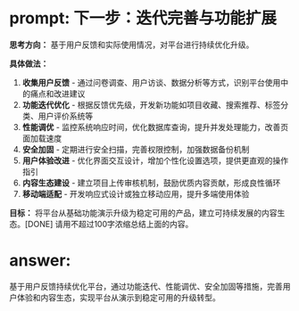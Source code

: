 # prompt: **下一步：迭代完善与功能扩展**

**思考方向：**
基于用户反馈和实际使用情况，对平台进行持续优化升级。

**具体做法：**
1. **收集用户反馈** - 通过问卷调查、用户访谈、数据分析等方式，识别平台使用中的痛点和改进建议
2. **功能迭代优化** - 根据反馈优先级，开发新功能如项目收藏、搜索推荐、标签分类、用户评价系统等
3. **性能调优** - 监控系统响应时间，优化数据库查询，提升并发处理能力，改善页面加载速度
4. **安全加固** - 定期进行安全扫描，完善权限控制，加强数据备份机制
5. **用户体验改进** - 优化界面交互设计，增加个性化设置选项，提供更直观的操作指引
6. **内容生态建设** - 建立项目上传审核机制，鼓励优质内容贡献，形成良性循环
7. **移动端适配** - 开发响应式设计或独立移动应用，提升多端使用体验

**目标：**
将平台从基础功能演示升级为稳定可用的产品，建立可持续发展的内容生态。[DONE]
请用不超过100字浓缩总结上面的内容。
# answer: 
 基于用户反馈持续优化平台，通过功能迭代、性能调优、安全加固等措施，完善用户体验和内容生态，实现平台从演示到稳定可用的升级转型。
